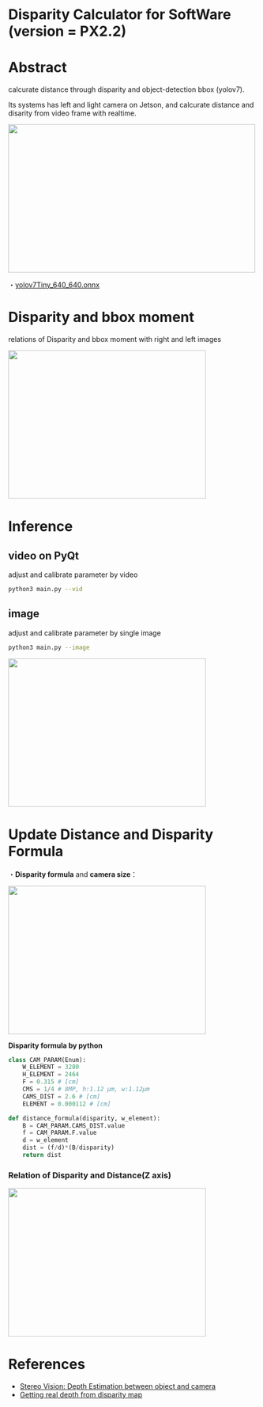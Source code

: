 # Disparity Calculator for SoftWare (version = PX2.2)

# Abstract

calcurate distance through disparity and object-detection bbox (yolov7).

Its systems has left and light camera on Jetson, and calcurate distance and disarity from video frame with realtime.

<img src="https://user-images.githubusercontent.com/48679574/208080750-93395d41-45a5-434e-91de-5a8a0928e53e.png" width="500" height="300"/>


・[yolov7Tiny_640_640.onnx](https://drive.google.com/file/d/1QHrRELI8nPjyryiBhyCVEnSk8y8_ziYG/view?usp=sharing)


# Disparity and bbox moment

relations of Disparity and bbox moment with right and left images

<img src="https://user-images.githubusercontent.com/48679574/213966828-29a7f9e2-42f8-4d24-a01f-b439ba581de0.gif" width="400" height="300"/>


# Inference

## video on PyQt

adjust and calibrate parameter by video
```sh
python3 main.py --vid
```

## image
adjust and calibrate parameter by single image 

```sh
python3 main.py --image
```

<img src="https://github.com/madara-tribe/SW-onnx-DisparityCalculator-PX2.0/assets/48679574/4b7f6827-7ed4-4bd6-9b55-3790dfdbc0cb" width="400" height="300"/>


# Update Distance and Disparity Formula

・<b>Disparity formula</b> and <b>camera size</b>：

<img src="https://user-images.githubusercontent.com/48679574/208103490-39835a32-649e-4cf9-adbf-51bb7d3fd85c.png" width="400" height="300"/>



<b>Disparity formula by python</b>
```python
class CAM_PARAM(Enum):
    W_ELEMENT = 3280
    H_ELEMENT = 2464
    F = 0.315 # [cm]
    CMS = 1/4 # 8MP, h:1.12 μm, w:1.12μm
    CAMS_DIST = 2.6 # [cm]
    ELEMENT = 0.000112 # [cm]

def distance_formula(disparity, w_element):
    B = CAM_PARAM.CAMS_DIST.value
    f = CAM_PARAM.F.value
    d = w_element
    dist = (f/d)*(B/disparity)
    return dist
```

### Relation of Disparity and Distance(Z axis)

<img src="https://user-images.githubusercontent.com/48679574/208106182-219e477f-7608-4fd0-9345-7d29ab568933.jpg" width="400" height="300"/>


# References
- [Stereo Vision: Depth Estimation between object and camera](https://medium.com/analytics-vidhya/distance-estimation-cf2f2fd709d8)
- [Getting real depth from disparity map](https://stackoverflow.com/questions/23039961/getting-real-depth-from-disparity-map)
